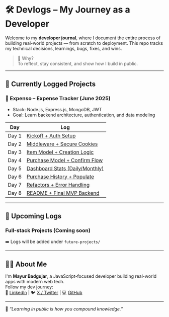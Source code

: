 # 🛠️ Devlogs – My Journey as a Developer

Welcome to my **developer journal**, where I document the entire process of building real-world projects — from scratch to deployment. This repo tracks my technical decisions, learnings, bugs, fixes, and wins.

> 🚀 Why?  
> To reflect, stay consistent, and show how I build in public.

---

## 📌 Currently Logged Projects

### 🧾 Expenso – Expense Tracker (June 2025)
- Stack: Node.js, Express.js, MongoDB, JWT
- Goal: Learn backend architecture, authentication, and data modeling

| Day | Log |
|-----|-----|
| Day 1 | [Kickoff + Auth Setup](./expenso/day01.md) |
| Day 2 | [Middleware + Secure Cookies](./expenso/day02.md) |
| Day 3 | [Item Model + Creation Logic](./expenso/day03.md) |
| Day 4 | [Purchase Model + Confirm Flow](./expenso/day04.md) |
| Day 5 | [Dashboard Stats (Daily/Monthly)](./expenso/day05.md) |
| Day 6 | [Purchase History + Populate](./expenso/day06.md) |
| Day 7 | [Refactors + Error Handling](./expenso/day07.md) |
| Day 8 | [README + Final MVP Backend](./expenso/day08.md) |

---

## 🌱 Upcoming Logs

### Full-stack Projects (Coming soon)

➡️ Logs will be added under `future-projects/`

---

## 🙋‍♂️ About Me

I'm **Mayur Badgujar**, a JavaScript-focused developer building real-world apps with modern web tech.  
Follow my dev journey:  
🔗 [LinkedIn](https://www.linkedin.com/in/mayur-badgujar-060a7927b/) | 🐦 [X / Twitter](https://x.com/mayurbadgujar36) | 💻 [GitHub](https://github.com/mayurbadgujar03)

---

🧠 *“Learning in public is how you compound knowledge.”*  
